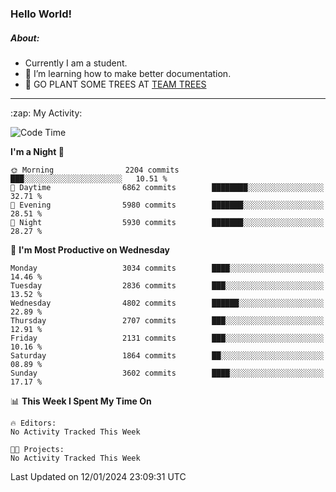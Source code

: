 ### Hello World!

##### About:
- Currently I am a student.
- 🌱 I’m learning how to make better documentation.
- 🌱 GO PLANT SOME TREES AT [TEAM TREES](https://teamtrees.org/)

---
  <summary>:zap: My Activity:</summary>
  
<!--START_SECTION:waka-->
![Code Time](http://img.shields.io/badge/Code%20Time-1%2C268%20hrs%2025%20mins-blue)

**I'm a Night 🦉** 

```text
🌞 Morning                2204 commits        ███░░░░░░░░░░░░░░░░░░░░░░   10.51 % 
🌆 Daytime                6862 commits        ████████░░░░░░░░░░░░░░░░░   32.71 % 
🌃 Evening                5980 commits        ███████░░░░░░░░░░░░░░░░░░   28.51 % 
🌙 Night                  5930 commits        ███████░░░░░░░░░░░░░░░░░░   28.27 % 
```
📅 **I'm Most Productive on Wednesday** 

```text
Monday                   3034 commits        ████░░░░░░░░░░░░░░░░░░░░░   14.46 % 
Tuesday                  2836 commits        ███░░░░░░░░░░░░░░░░░░░░░░   13.52 % 
Wednesday                4802 commits        ██████░░░░░░░░░░░░░░░░░░░   22.89 % 
Thursday                 2707 commits        ███░░░░░░░░░░░░░░░░░░░░░░   12.91 % 
Friday                   2131 commits        ███░░░░░░░░░░░░░░░░░░░░░░   10.16 % 
Saturday                 1864 commits        ██░░░░░░░░░░░░░░░░░░░░░░░   08.89 % 
Sunday                   3602 commits        ████░░░░░░░░░░░░░░░░░░░░░   17.17 % 
```


📊 **This Week I Spent My Time On** 

```text
🔥 Editors: 
No Activity Tracked This Week

🐱‍💻 Projects: 
No Activity Tracked This Week
```


 Last Updated on 12/01/2024 23:09:31 UTC
<!--END_SECTION:waka-->
